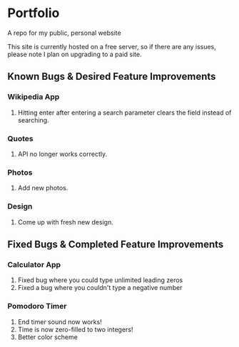 # Portfolio
A repo for my public, personal website

This site is currently hosted on a free server, so if there are any issues, please note I plan on upgrading to a paid site.

## Known Bugs & Desired Feature Improvements

### Wikipedia App
1. Hitting enter after entering a search parameter clears the field instead of searching.

### Quotes
1. API no longer works correctly.

### Photos
1. Add new photos.

### Design
1. Come up with fresh new design.

## Fixed Bugs & Completed Feature Improvements

### Calculator App
1. Fixed bug where you could type unlimited leading zeros
2. Fixed a bug where you couldn't type a negative number

### Pomodoro Timer
1. End timer sound now works!
2. Time is now zero-filled to two integers!
3. Better color scheme

